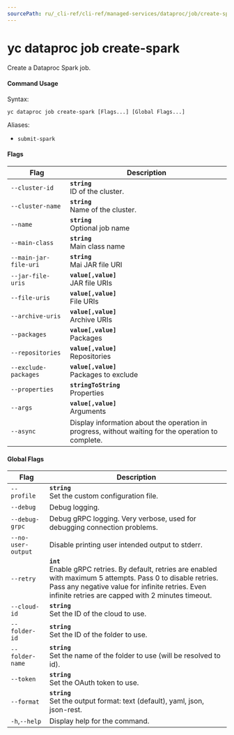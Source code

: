 ```yaml
---
sourcePath: ru/_cli-ref/cli-ref/managed-services/dataproc/job/create-spark.md
---
```

# yc dataproc job create-spark

Create a Dataproc Spark job.

#### Command Usage

Syntax: 

`yc dataproc job create-spark [Flags...] [Global Flags...]`

Aliases: 

- `submit-spark`

#### Flags

| Flag | Description |
|----|----|
|`--cluster-id`|<b>`string`</b><br/> ID of the cluster.|
|`--cluster-name`|<b>`string`</b><br/> Name of the cluster.|
|`--name`|<b>`string`</b><br/> Optional job name|
|`--main-class`|<b>`string`</b><br/> Main class name|
|`--main-jar-file-uri`|<b>`string`</b><br/> Mai JAR file URI|
|`--jar-file-uris`|<b>`value[,value]`</b><br/> JAR file URIs|
|`--file-uris`|<b>`value[,value]`</b><br/> File URIs|
|`--archive-uris`|<b>`value[,value]`</b><br/> Archive URIs|
|`--packages`|<b>`value[,value]`</b><br/> Packages|
|`--repositories`|<b>`value[,value]`</b><br/> Repositories|
|`--exclude-packages`|<b>`value[,value]`</b><br/> Packages to exclude|
|`--properties`|<b>`stringToString`</b><br/> Properties|
|`--args`|<b>`value[,value]`</b><br/> Arguments|
|`--async`| Display information about the operation in progress, without waiting for the operation to complete.|

#### Global Flags

| Flag | Description |
|----|----|
|`--profile`|<b>`string`</b><br/>Set the custom configuration file.|
|`--debug`|Debug logging.|
|`--debug-grpc`|Debug gRPC logging. Very verbose, used for debugging connection problems.|
|`--no-user-output`|Disable printing user intended output to stderr.|
|`--retry`|<b>`int`</b><br/>Enable gRPC retries. By default, retries are enabled with maximum 5 attempts. Pass 0 to disable retries. Pass any negative value for infinite retries. Even infinite retries are capped with 2 minutes timeout.|
|`--cloud-id`|<b>`string`</b><br/>Set the ID of the cloud to use.|
|`--folder-id`|<b>`string`</b><br/>Set the ID of the folder to use.|
|`--folder-name`|<b>`string`</b><br/>Set the name of the folder to use (will be resolved to id).|
|`--token`|<b>`string`</b><br/>Set the OAuth token to use.|
|`--format`|<b>`string`</b><br/>Set the output format: text (default), yaml, json, json-rest.|
|`-h`,`--help`|Display help for the command.|
